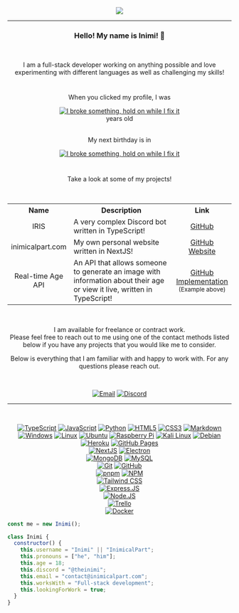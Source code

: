 
<p align="center">
  <a href="#">
    <img src="https://i.imgur.com/tUlzphq.png">
  </a>
</p>

---

<h3 align="center">
  Hello! My name is Inimi! 👋
</h3>
<br>
<p align="center">
I am a full-stack developer working on anything possible and love experimenting with different languages as well as challenging my skills!
</p>

#

<div align="center">
  When you clicked my profile, I was<br>
 
  [![I broke something, hold on while I fix it](https://api.inimicalpart.com/v1/age/img?years&font-size=35)](#)
  <br> years old
</div>
<br>
<div align="center">
  My next birthday is in<br/>

  [![I broke something, hold on while I fix it](https://api.inimicalpart.com/v1/age/img?prettyLeft&font-size=35)](#)
</div>

#


<p align="center">
Take a look at some of my projects!
</p>
<br>
<table align="center">
    <tr><th width="5px">Name</th><th width="600px">Description</th><th>Link</th></tr>
    <tr><td align="center">IRIS</td><td>A very complex Discord bot written in TypeScript!</td><td align="center"><a href="https://github.com/Incoverse/IRIS">GitHub</a></td></tr>
    <tr><td align="center">inimicalpart.com</td><td>My own personal website written in NextJS!</td><td align="center"><a href="https://github.com/InimicalPart/inimicalpart.com">GitHub</a><br><a href="https://inimicalpart.com">Website</a></td></tr>
    <tr><td align="center">Real-time Age API</td><td>An API that allows someone to generate an image with information about their age or view it live, written in TypeScript!</td><td align="center"><a href="https://github.com/InimicalPart/inimicalpart.com/blob/main/backend_src/modules/birthday.ts">GitHub</a><br><a href="mailto:me@inimicalpart.com?subject=Real-time Age API Implementation&body=Hey there! Thanks for checking out my profile! Please remove this text and provide your birthday (as precise as possible) in the 'yyyy-mm-dd hh:mm:ss AM/PM TZ' format! If you don't include AM/PM, I'll assume it's 24 hour time. TZ stands for timezone, this is necessary for me to set the right time. I recommend doing GMT(+/-)X (e.g GMT+4) but typing in the timezone name (CEST or Europe/Berlin) works just as well. I'll get back to you as soon as possible with how to set this up for your purpose!">Implementation</a><br><sub>(Example above)</sub></td></tr>
</table>
<br>

<p align="center">
  I am available for freelance or contract work.<br>
  Please feel free to reach out to me using one of the contact methods listed below if you have any projects that you would like me to consider.</p>
  <p align="center">
  Below is everything that I am familiar with and happy to work with. For any questions please reach out.
</p>
<br>
<div align="center">

  [![Email](https://img.shields.io/badge/-contact@inimicalpart.com-121212?style=for-the-badge&logo=gmail&logoColor=ffffff)](mailto:contact@inimicalpart.com)
  [![Discord](https://img.shields.io/badge/-@theinimi-121212?style=for-the-badge&logo=discord&logoColor=ffffff)](#)
</div>

---

<br>
<div align="center">

  <!-- lang -->
  [![TypeScript](https://img.shields.io/badge/-TypeScript-121212?style=for-the-badge&logo=typescript)](#)
  [![JavaScript](https://img.shields.io/badge/-JavaScript-121212?style=for-the-badge&logo=javascript)](#)
  [![Python](https://img.shields.io/badge/-Python-121212?style=for-the-badge&logo=python)](#)
  [![HTML5](https://img.shields.io/badge/-HTML5-121212?style=for-the-badge&logo=html5)](#)
  [![CSS3](https://img.shields.io/badge/-CSS3-121212?style=for-the-badge&logo=css3&logoColor=1055ff)](#)
  [![Markdown](https://img.shields.io/badge/-Markdown-121212?style=for-the-badge&logo=markdown)](#)<br> <!-- CUT -->
  [![Windows](https://img.shields.io/badge/-Windows-121212?style=for-the-badge&logo=windows)](#)
  [![Linux](https://img.shields.io/badge/-Linux-121212?style=for-the-badge&logo=linux)](#)
  [![Ubuntu](https://img.shields.io/badge/-Ubuntu-121212?style=for-the-badge&logo=ubuntu)](#)
  [![Raspberry Pi](https://img.shields.io/badge/-Raspberry%20Pi-121212?style=for-the-badge&logo=raspberrypi)](#)
  [![Kali Linux](https://img.shields.io/badge/-Kali%20Linux-121212?style=for-the-badge&logo=kalilinux)](#)
  [![Debian](https://img.shields.io/badge/-Debian-121212?style=for-the-badge&logo=debian)](#)<br> <!-- CUT -->
  [![Heroku](https://img.shields.io/badge/-Heroku-121212?style=for-the-badge&logo=heroku)](#)
  [![GitHub Pages](https://img.shields.io/badge/-GitHub%20Pages-121212?style=for-the-badge&logo=github)](#)<br> <!-- CUT -->
  [![NextJS](https://img.shields.io/badge/-NextJS-121212?style=for-the-badge&logo=next.js)](#)
  [![Electron](https://img.shields.io/badge/-Electron-121212?style=for-the-badge&logo=electron)](#)<br> <!-- CUT -->
  [![MongoDB](https://img.shields.io/badge/-MongoDB-121212?style=for-the-badge&logo=mongodb)](#)
  [![MySQL](https://img.shields.io/badge/-MySQL-121212?style=for-the-badge&logo=mysql)](#)<br> <!-- CUT -->
  [![Git](https://img.shields.io/badge/-Git-121212?style=for-the-badge&logo=git)](#)
  [![GitHub](https://img.shields.io/badge/-GitHub-121212?style=for-the-badge&logo=github)](#)<br> <!-- CUT -->
  [![pnpm](https://img.shields.io/badge/-pnpm-121212?style=for-the-badge&logo=pnpm)](#)
  [![NPM](https://img.shields.io/badge/-NPM-121212?style=for-the-badge&logo=npm)](#)<br> <!-- CUT -->
  [![Tailwind CSS](https://img.shields.io/badge/-Tailwind%20CSS-121212?style=for-the-badge&logo=tailwind-css)](#)<br> <!-- CUT -->
  [![Express.JS](https://img.shields.io/badge/-Express.JS-121212?style=for-the-badge&logo=express)](#)<br> <!-- CUT -->
  [![Node.JS](https://img.shields.io/badge/-Node.JS-121212?style=for-the-badge&logo=node.js)](#)<br> <!-- CUT -->
  [![Trello](https://img.shields.io/badge/-Trello-121212?style=for-the-badge&logo=trello)](#)<br> <!-- CUT -->
  [![Docker](https://img.shields.io/badge/-Docker-121212?style=for-the-badge&logo=docker)](#)
  
</div>

```javascript
const me = new Inimi();

class Inimi {
  constructor() {
    this.username = "Inimi" || "InimicalPart";
    this.pronouns = ["he", "him"];
    this.age = 18;
    this.discord = "@theinimi";
    this.email = "contact@inimicalpart.com";
    this.worksWith = "Full-stack development";
    this.lookingForWork = true;
  }
}

```
